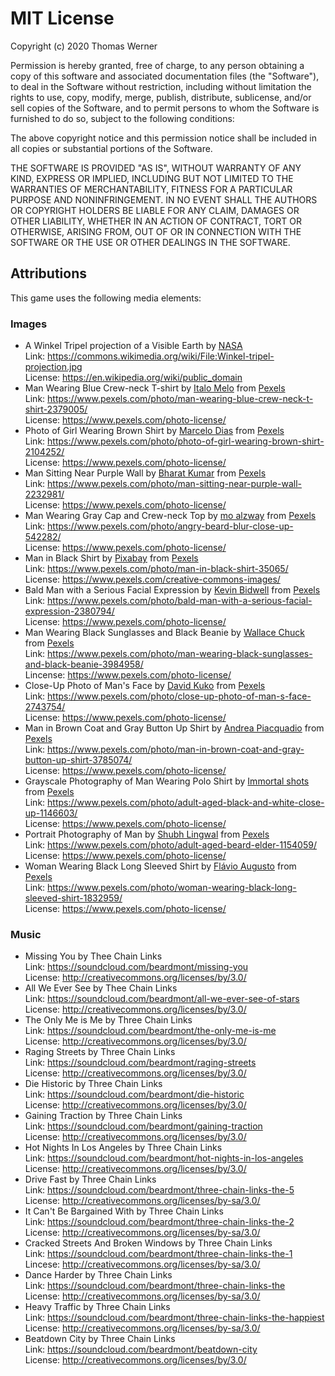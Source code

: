 # MIT License

Copyright (c) 2020 Thomas Werner

Permission is hereby granted, free of charge, to any person obtaining a copy of this software and associated documentation files (the "Software"), to deal in the Software without restriction, including without limitation the rights to use, copy, modify, merge, publish, distribute, sublicense, and/or sell copies of the Software, and to permit persons to whom the Software is furnished to do so, subject to the following conditions:

The above copyright notice and this permission notice shall be included in all copies or substantial portions of the Software.

THE SOFTWARE IS PROVIDED "AS IS", WITHOUT WARRANTY OF ANY KIND, EXPRESS OR IMPLIED, INCLUDING BUT NOT LIMITED TO THE WARRANTIES OF MERCHANTABILITY, FITNESS FOR A PARTICULAR PURPOSE AND NONINFRINGEMENT. IN NO EVENT SHALL THE
AUTHORS OR COPYRIGHT HOLDERS BE LIABLE FOR ANY CLAIM, DAMAGES OR OTHER LIABILITY, WHETHER IN AN ACTION OF CONTRACT, TORT OR OTHERWISE, ARISING FROM, OUT OF OR IN CONNECTION WITH THE SOFTWARE OR THE USE OR OTHER DEALINGS IN THE SOFTWARE.

## Attributions

This game uses the following media elements:

### Images

* A Winkel Tripel projection of a Visible Earth by [NASA](https://www.nasa.gov/)  
  Link: https://commons.wikimedia.org/wiki/File:Winkel-tripel-projection.jpg  
  License: https://en.wikipedia.org/wiki/public_domain
* Man Wearing Blue Crew-neck T-shirt by [Italo Melo](https://www.pexels.com/@italo-melo-881954?utm_content=attributionCopyText&utm_medium=referral&utm_source=pexels) from [Pexels](https://www.pexels.com/photo/man-wearing-blue-crew-neck-t-shirt-2379005/?utm_content=attributionCopyText&utm_medium=referral&utm_source=pexels)  
  Link: https://www.pexels.com/photo/man-wearing-blue-crew-neck-t-shirt-2379005/  
  License: https://www.pexels.com/photo-license/
* Photo of Girl Wearing Brown Shirt by [Marcelo Dias](https://www.pexels.com/@marcelodias?utm_content=attributionCopyText&utm_medium=referral&utm_source=pexels) from [Pexels](https://www.pexels.com/photo/man-wearing-blue-crew-neck-t-shirt-2379005/?utm_content=attributionCopyText&utm_medium=referral&utm_source=pexels)  
  Link: https://www.pexels.com/photo/photo-of-girl-wearing-brown-shirt-2104252/  
  License: https://www.pexels.com/photo-license/
* Man Sitting Near Purple Wall by [Bharat Kumar](https://www.pexels.com/@bharatkuiper?utm_content=attributionCopyText&utm_medium=referral&utm_source=pexels) from [Pexels](https://www.pexels.com/photo/man-wearing-blue-crew-neck-t-shirt-2379005/?utm_content=attributionCopyText&utm_medium=referral&utm_source=pexels)  
  Link: https://www.pexels.com/photo/man-sitting-near-purple-wall-2232981/  
  License: https://www.pexels.com/photo-license/
* Man Wearing Gray Cap and Crew-neck Top by [mo alzway](https://www.pexels.com/@zway?utm_content=attributionCopyText&utm_medium=referral&utm_source=pexels) from [Pexels](https://www.pexels.com/photo/man-wearing-blue-crew-neck-t-shirt-2379005/?utm_content=attributionCopyText&utm_medium=referral&utm_source=pexels)  
  Link: https://www.pexels.com/photo/angry-beard-blur-close-up-542282/  
  License: https://www.pexels.com/photo-license/
* Man in Black Shirt by [Pixabay](https://www.pexels.com/@pixabay) from [Pexels](https://www.pexels.com/photo/man-wearing-blue-crew-neck-t-shirt-2379005/?utm_content=attributionCopyText&utm_medium=referral&utm_source=pexels)  
  Link: https://www.pexels.com/photo/man-in-black-shirt-35065/  
  License: https://www.pexels.com/creative-commons-images/
* Bald Man with a Serious Facial Expression by [Kevin Bidwell](https://www.pexels.com/@kevinbidwell?utm_content=attributionCopyText&utm_medium=referral&utm_source=pexels) from [Pexels](https://www.pexels.com/photo/man-wearing-blue-crew-neck-t-shirt-2379005/?utm_content=attributionCopyText&utm_medium=referral&utm_source=pexels)  
  Link: https://www.pexels.com/photo/bald-man-with-a-serious-facial-expression-2380794/  
  License: https://www.pexels.com/photo-license/
* Man Wearing Black Sunglasses and Black Beanie by [Wallace Chuck](https://www.pexels.com/@chuck?utm_content=attributionCopyText&utm_medium=referral&utm_source=pexels) from [Pexels](https://www.pexels.com/photo/man-wearing-blue-crew-neck-t-shirt-2379005/?utm_content=attributionCopyText&utm_medium=referral&utm_source=pexels)  
  Link: https://www.pexels.com/photo/man-wearing-black-sunglasses-and-black-beanie-3984958/  
  Lincense: https://www.pexels.com/photo-license/
* Close-Up Photo of Man's Face by [David Kuko](https://www.pexels.com/@david-kuko-965630?utm_content=attributionCopyText&utm_medium=referral&utm_source=pexels) from [Pexels](https://www.pexels.com/photo/man-wearing-blue-crew-neck-t-shirt-2379005/?utm_content=attributionCopyText&utm_medium=referral&utm_source=pexels)  
  Link: https://www.pexels.com/photo/close-up-photo-of-man-s-face-2743754/  
  License: https://www.pexels.com/photo-license/
* Man in Brown Coat and Gray Button Up Shirt by [Andrea Piacquadio](https://www.pexels.com/@olly?utm_content=attributionCopyText&utm_medium=referral&utm_source=pexels) from [Pexels](https://www.pexels.com/photo/man-wearing-blue-crew-neck-t-shirt-2379005/?utm_content=attributionCopyText&utm_medium=referral&utm_source=pexels)  
  Link: https://www.pexels.com/photo/man-in-brown-coat-and-gray-button-up-shirt-3785074/  
  License: https://www.pexels.com/photo-license/
* Grayscale Photography of Man Wearing Polo Shirt by [Immortal shots](https://www.pexels.com/@deathless?utm_content=attributionCopyText&utm_medium=referral&utm_source=pexels) from [Pexels](https://www.pexels.com/photo/man-wearing-blue-crew-neck-t-shirt-2379005/?utm_content=attributionCopyText&utm_medium=referral&utm_source=pexels)  
  Link: https://www.pexels.com/photo/adult-aged-black-and-white-close-up-1146603/  
  License: https://www.pexels.com/photo-license/
* Portrait Photography of Man by [Shubh Lingwal](https://www.pexels.com/@mrweird0?utm_content=attributionCopyText&utm_medium=referral&utm_source=pexels) from [Pexels](https://www.pexels.com/photo/man-wearing-blue-crew-neck-t-shirt-2379005/?utm_content=attributionCopyText&utm_medium=referral&utm_source=pexels)  
  Link: https://www.pexels.com/photo/adult-aged-beard-elder-1154059/  
  License: https://www.pexels.com/photo-license/
* Woman Wearing Black Long Sleeved Shirt by [Flávio Augusto](https://www.pexels.com/@flavio-augusto-918711?utm_content=attributionCopyText&utm_medium=referral&utm_source=pexels) from [Pexels](https://www.pexels.com/photo/man-wearing-blue-crew-neck-t-shirt-2379005/?utm_content=attributionCopyText&utm_medium=referral&utm_source=pexels)  
  Link: https://www.pexels.com/photo/woman-wearing-black-long-sleeved-shirt-1832959/  
  License: https://www.pexels.com/photo-license/

### Music

* Missing You by Thee Chain Links  
  Link: https://soundcloud.com/beardmont/missing-you  
  License: http://creativecommons.org/licenses/by/3.0/
* All We Ever See by Thee Chain Links  
  Link: https://soundcloud.com/beardmont/all-we-ever-see-of-stars  
  License: http://creativecommons.org/licenses/by/3.0/
* The Only Me is Me by Three Chain Links  
  Link: https://soundcloud.com/beardmont/the-only-me-is-me  
  License: http://creativecommons.org/licenses/by/3.0/
* Raging Streets by Three Chain Links  
  Link: https://soundcloud.com/beardmont/raging-streets  
  License: http://creativecommons.org/licenses/by/3.0/
* Die Historic by Three Chain Links  
  Link: https://soundcloud.com/beardmont/die-historic  
  License: http://creativecommons.org/licenses/by/3.0/
* Gaining Traction by Three Chain Links  
  Link: https://soundcloud.com/beardmont/gaining-traction  
  License: http://creativecommons.org/licenses/by/3.0/
* Hot Nights In Los Angeles by Three Chain Links  
  Link: https://soundcloud.com/beardmont/hot-nights-in-los-angeles  
  License: http://creativecommons.org/licenses/by/3.0/
* Drive Fast by Three Chain Links  
  Link: https://soundcloud.com/beardmont/three-chain-links-the-5  
  License: http://creativecommons.org/licenses/by-sa/3.0/
* It Can't Be Bargained With by Three Chain Links  
  Link: https://soundcloud.com/beardmont/three-chain-links-the-2  
  License: http://creativecommons.org/licenses/by-sa/3.0/
* Cracked Streets And Broken Windows by Three Chain Links  
  Link: https://soundcloud.com/beardmont/three-chain-links-the-1  
  Lincese: http://creativecommons.org/licenses/by-sa/3.0/
* Dance Harder by Three Chain Links  
  Link: https://soundcloud.com/beardmont/three-chain-links-the  
  License: http://creativecommons.org/licenses/by-sa/3.0/
* Heavy Traffic by Three Chain Links  
  Link: https://soundcloud.com/beardmont/three-chain-links-the-happiest  
  License: http://creativecommons.org/licenses/by-sa/3.0/
* Beatdown City by Three Chain Links  
  Link: https://soundcloud.com/beardmont/beatdown-city  
  License: http://creativecommons.org/licenses/by/3.0/